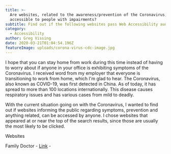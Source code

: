 ```yaml
---
title: >-
  Are websites, related to the awareness/prevention of the Coronavirus,
  accessible to people with impairments?
subtitle: Find out if the following websites pass Web Accessibility audits.
category:
  - Accessibility
author: Greg Vissing
date: 2020-03-21T01:04:54.196Z
featureImage: uploads/corona-virus-cdc-image.jpg
---
```

I hope that you can stay home from work during this time instead of having to worry about if anyone in your office is exhibiting symptoms of the Coronavirus. I received word from my employer that everyone is transitioning to work from home, which I'm glad to hear. The Coronavirus, also known as COVID-19, was first detected in China. As of today, it has spread to more than 100 locations internationally. This disease causes respiratory issues and has various cases from mild to deadly.

With the current situation going on with the Coronavirus, I wanted to find out if websites informing the public regarding symptoms, prevention and anything related, can be accessed by anyone. I chose websites that appeared at or near the top of the search results, since those are usually the most likely to be clicked. 

Websites

Family Doctor - [Link](https://familydoctor.org/condition/coronavirus/) -